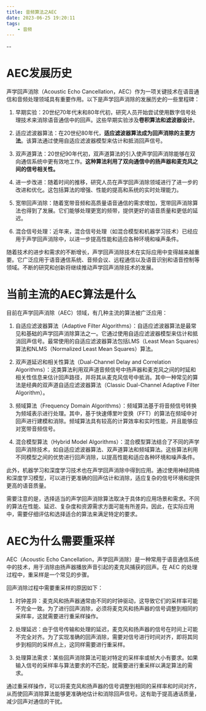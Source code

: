 ```yaml
---
title: 音频算法之AEC
date: 2023-06-25 19:20:11
tags:
	- 音频
---
```


--

# AEC发展历史

声学回声消除（Acoustic Echo Cancellation，AEC）作为一项关键技术在语音通信和音频处理领域具有重要作用。以下是声学回声消除的发展历史的一些里程碑：

1. 早期实验：20世纪70年代末和80年代初，研究人员开始尝试使用数字信号处理技术来消除语音通信中的回声。这些早期实验涉及**卷积算法和滤波器设计**。

2. 适应滤波器算法：在20世纪80年代，**适应滤波器算法成为回声消除的主要方法**。该算法通过使用自适应滤波器模型来估计和抵消回声信号。

3. 双声道算法：20世纪90年代初，双声道算法的引入使声学回声消除能够在双向通信系统中更有效地工作。**这种算法利用了双向通信中的扬声器和麦克风之间的信号相关性。**

4. 进一步改进：随着时间的推移，研究人员在声学回声消除领域进行了进一步的改进和优化。这包括算法的增强、性能的提高和系统的实时处理能力。

5. 宽带回声消除：随着宽带音频和高质量语音通信的需求增加，宽带回声消除算法也得到了发展。它们能够处理更宽的频带，提供更好的语音质量和更低的延迟。

6. 混合信号处理：近年来，混合信号处理（如混合模型和机器学习技术）已经应用于声学回声消除中，以进一步提高性能和适应各种环境和噪声条件。

随着技术的进步和需求的不断增长，声学回声消除技术在实际应用中变得越来越重要。它广泛应用于语音通信系统、音频会议、远程通信以及语音识别和语音控制等领域。不断的研究和创新将继续推动声学回声消除技术的发展。

# 当前主流的AEC算法是什么

目前在声学回声消除（AEC）领域，有几种主流的算法被广泛应用：

1. 自适应滤波器算法（Adaptive Filter Algorithms）：自适应滤波器算法是最常见和基础的声学回声消除算法之一。它通过使用自适应滤波器模型来估计和抵消回声信号。最常使用的自适应滤波器算法包括LMS（Least Mean Squares）算法和NLMS（Normalized Least Mean Squares）算法。

2. 双声道延迟和相关性算法（Dual-Channel Delay and Correlation Algorithms）：这类算法利用双声道音频信号中扬声器和麦克风之间的时延和相关性信息来估计回声路径，并将其从麦克风信号中抵消。其中一种常见的算法是经典的双声道自适应滤波器算法（Classic Dual-Channel Adaptive Filter Algorithm）。

3. 频域算法（Frequency Domain Algorithms）：频域算法基于将音频信号转换为频域表示进行处理。其中，基于快速傅里叶变换（FFT）的算法在频域中对回声进行建模和消除。频域算法具有较高的计算效率和实时性能，并且能够应对宽带音频信号。

4. 混合模型算法（Hybrid Model Algorithms）：混合模型算法结合了不同的声学回声消除技术，如自适应滤波器算法、双声道算法和频域算法。这些算法利用不同模型之间的优势进行回声消除，以提高性能和适应各种环境和噪声条件。

此外，机器学习和深度学习技术也在声学回声消除中得到应用。通过使用神经网络和深度学习模型，可以进行更准确的回声估计和消除，适应复杂的信号环境和提供更高的语音质量。

需要注意的是，选择适当的声学回声消除算法取决于具体的应用场景和需求。不同的算法在性能、延迟、复杂度和资源需求方面可能有所差异。因此，在实际应用中，需要仔细评估和选择适合的算法来满足特定的要求。

# AEC为什么需要重采样

AEC（Acoustic Echo Cancellation，声学回声消除）是一种常用于语音通信系统中的技术，用于消除由扬声器播放声音引起的麦克风捕获的回声。在 AEC 的处理过程中，重采样是一个常见的步骤。

回声消除过程中需要重采样的原因如下：

1. 时钟差异：麦克风和扬声器通常由不同的时钟驱动，这导致它们的采样率可能不完全一致。为了进行回声消除，必须将麦克风和扬声器的信号调整到相同的采样率，这就需要进行重采样操作。

2. 处理延迟：由于信号传输和处理的延迟，麦克风和扬声器的信号在时间上可能不完全对齐。为了实现准确的回声消除，需要对信号进行时间对齐，即将其同步到相同的采样点上，这同样需要进行重采样。

3. 处理算法需求：某些回声消除算法可能对特定的采样率或帧大小有要求。如果输入信号的采样率与算法要求的不匹配，就需要进行重采样以满足算法的需求。

通过重采样操作，可以将麦克风和扬声器的信号调整到相同的采样率和时间对齐，从而使回声消除算法能够更准确地估计和消除回声信号。这有助于提高通话质量，减少回声对通信的干扰。

